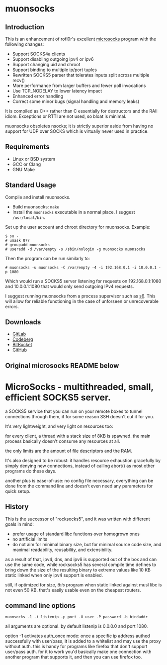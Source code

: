 # muonsocks

## Introduction

This is an enhancement of rofl0r's excellent
[microsocks](https://github.com/rofl0r/microsocks) program with the following
changes:

* Support SOCKS4a clients
* Support disabling outgoing ipv4 or ipv6
* Support changing uid and chroot
* Support binding to multiple ip/port tuples
* Rewritten SOCKS5 parser that tolerates inputs split across multiple recv()
* More performance from larger buffers and fewer poll invocations
* Use TCP_NODELAY to lower latency impact
* Enhanced error handling
* Correct some minor bugs (signal handling and memory leaks)

It is compiled as C++ rather than C essentially for destructors and the RAII
idiom.  Exceptions or RTTI are not used, so bloat is minimal.

muonsocks obsoletes nsocks; it is strictly superior aside from having no
support for UDP over SOCKS which is virtually never used in practice.

## Requirements

* Linux or BSD system
* GCC or Clang
* GNU Make

## Standard Usage

Compile and install muonsocks.
* Build muonsocks: `make`
* Install the `muonsocks` executable in a normal place.  I suggest
  `/usr/local/bin`.

Set up the user account and chroot directory for muonsocks.  Example:
```
$ su -
# umask 077
# groupadd muonsocks
# useradd -d /var/empty -s /sbin/nologin -g muonsocks muonsocks
```

Then the program can be run similarly to:

`# muonsocks -u muonsocks -C /var/empty -4 -i 192.168.0.1 -i 10.0.0.1 -p 1080`

Which would run a SOCKS5 server listening for requests on 192.168.0.1:1080 and
10.0.0.1:1080 that would only send outgoing IPv4 requests.

I suggest running muonsocks from a process supervisor such as
[s6](http://www.skarnet.org/software/s6).  This will allow for reliable
functioning in the case of unforseen or unrecoverable errors.

## Downloads

* [GitLab](https://gitlab.com/niklata/muonsocks)
* [Codeberg](https://codeberg.org/niklata/muonsocks)
* [BitBucket](https://bitbucket.com/niklata/muonsocks)
* [GitHub](https://github.com/niklata/muonsocks)

## Original microsocks README below

MicroSocks - multithreaded, small, efficient SOCKS5 server.
===========================================================

a SOCKS5 service that you can run on your remote boxes to tunnel connections
through them, if for some reason SSH doesn't cut it for you.

It's very lightweight, and very light on resources too:

for every client, a thread with a stack size of 8KB is spawned.
the main process basically doesn't consume any resources at all.

the only limits are the amount of file descriptors and the RAM.

It's also designed to be robust: it handles resource exhaustion
gracefully by simply denying new connections, instead of calling abort()
as most other programs do these days.

another plus is ease-of-use: no config file necessary, everything can be
done from the command line and doesn't even need any parameters for quick
setup.

History
-------

This is the successor of "rocksocks5", and it was written with
different goals in mind:

- prefer usage of standard libc functions over homegrown ones
- no artificial limits
- do not aim for minimal binary size, but for minimal source code size,
  and maximal readability, reusability, and extensibility.

as a result of that, ipv4, dns, and ipv6 is supported out of the box
and can use the same code, while rocksocks5 has several compile time
defines to bring down the size of the resulting binary to extreme values
like 10 KB static linked when only ipv4 support is enabled.

still, if optimized for size, *this* program when static linked against musl
libc is not even 50 KB. that's easily usable even on the cheapest routers.

command line options
------------------------

    muonsocks -1 -i listenip -p port -U user -P password -b bindaddr

all arguments are optional.
by default listenip is 0.0.0.0 and port 1080.

option -1 activates auth_once mode: once a specific ip address
authed successfully with user/pass, it is added to a whitelist
and may use the proxy without auth.
this is handy for programs like firefox that don't support
user/pass auth. for it to work you'd basically make one connection
with another program that supports it, and then you can use firefox too.

